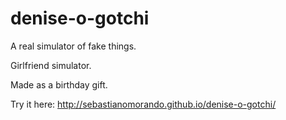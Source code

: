 # denise-o-gotchi
A real simulator of fake things.

Girlfriend simulator.

Made as a birthday gift.

Try it here: http://sebastianomorando.github.io/denise-o-gotchi/
